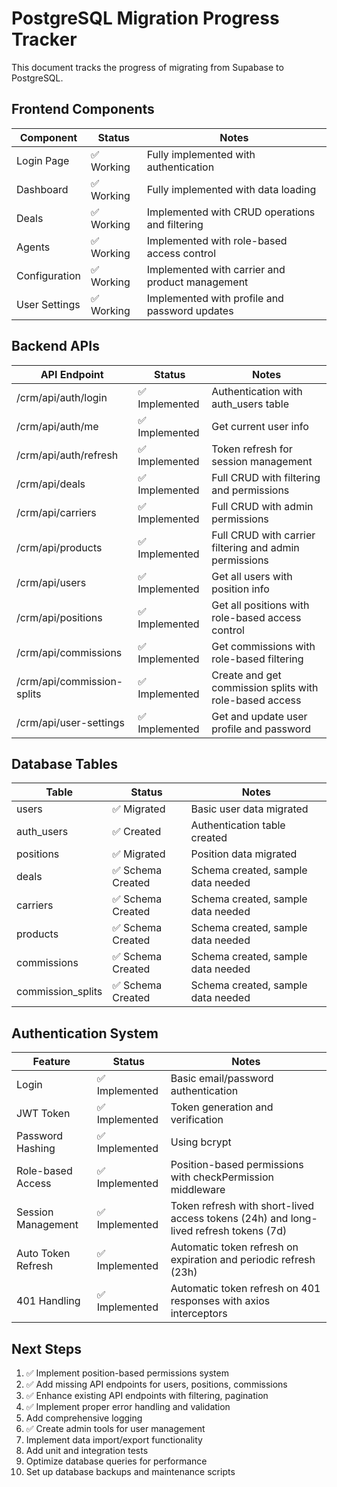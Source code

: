 # PostgreSQL Migration Progress Tracker

This document tracks the progress of migrating from Supabase to PostgreSQL.

## Frontend Components

| Component | Status | Notes |
|-----------|--------|-------|
| Login Page | ✅ Working | Fully implemented with authentication |
| Dashboard | ✅ Working | Fully implemented with data loading |
| Deals | ✅ Working | Implemented with CRUD operations and filtering |
| Agents | ✅ Working | Implemented with role-based access control |
| Configuration | ✅ Working | Implemented with carrier and product management |
| User Settings | ✅ Working | Implemented with profile and password updates |

## Backend APIs

| API Endpoint | Status | Notes |
|--------------|--------|-------|
| /crm/api/auth/login | ✅ Implemented | Authentication with auth_users table |
| /crm/api/auth/me | ✅ Implemented | Get current user info |
| /crm/api/auth/refresh | ✅ Implemented | Token refresh for session management |
| /crm/api/deals | ✅ Implemented | Full CRUD with filtering and permissions |
| /crm/api/carriers | ✅ Implemented | Full CRUD with admin permissions |
| /crm/api/products | ✅ Implemented | Full CRUD with carrier filtering and admin permissions |
| /crm/api/users | ✅ Implemented | Get all users with position info |
| /crm/api/positions | ✅ Implemented | Get all positions with role-based access control |
| /crm/api/commissions | ✅ Implemented | Get commissions with role-based filtering |
| /crm/api/commission-splits | ✅ Implemented | Create and get commission splits with role-based access |
| /crm/api/user-settings | ✅ Implemented | Get and update user profile and password |

## Database Tables

| Table | Status | Notes |
|-------|--------|-------|
| users | ✅ Migrated | Basic user data migrated |
| auth_users | ✅ Created | Authentication table created |
| positions | ✅ Migrated | Position data migrated |
| deals | ✅ Schema Created | Schema created, sample data needed |
| carriers | ✅ Schema Created | Schema created, sample data needed |
| products | ✅ Schema Created | Schema created, sample data needed |
| commissions | ✅ Schema Created | Schema created, sample data needed |
| commission_splits | ✅ Schema Created | Schema created, sample data needed |

## Authentication System

| Feature | Status | Notes |
|---------|--------|-------|
| Login | ✅ Implemented | Basic email/password authentication |
| JWT Token | ✅ Implemented | Token generation and verification |
| Password Hashing | ✅ Implemented | Using bcrypt |
| Role-based Access | ✅ Implemented | Position-based permissions with checkPermission middleware |
| Session Management | ✅ Implemented | Token refresh with short-lived access tokens (24h) and long-lived refresh tokens (7d) |
| Auto Token Refresh | ✅ Implemented | Automatic token refresh on expiration and periodic refresh (23h) |
| 401 Handling | ✅ Implemented | Automatic token refresh on 401 responses with axios interceptors |

## Next Steps

1. ✅ Implement position-based permissions system
2. ✅ Add missing API endpoints for users, positions, commissions
3. ✅ Enhance existing API endpoints with filtering, pagination
4. ✅ Implement proper error handling and validation
5. Add comprehensive logging
6. ✅ Create admin tools for user management
7. Implement data import/export functionality
8. Add unit and integration tests
9. Optimize database queries for performance
10. Set up database backups and maintenance scripts
